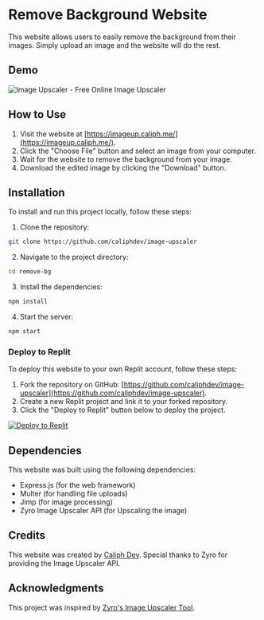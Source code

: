 # Remove Background Website

This website allows users to easily remove the background from their images. Simply upload an image and the website will do the rest.

## Demo
![Image Upscaler - Free Online Image Upscaler](https://i0.wp.com/m.caliph.my.id/public/storage/blog/fd744a245de2db9685f3c5f141d09317.png)


## How to Use

1. Visit the website at [https://imageup.caliph.me/](https://imageup.caliph.me/).
2. Click the "Choose File" button and select an image from your computer.
3. Wait for the website to remove the background from your image.
4. Download the edited image by clicking the "Download" button.

## Installation
To install and run this project locally, follow these steps:

1. Clone the repository: 
```bash
git clone https://github.com/caliphdev/image-upscaler
```
2. Navigate to the project directory:
```bash
cd remove-bg
```
3. Install the dependencies:
```bash
npm install
```

4. Start the server:
```bash
npm start
```

### Deploy to Replit

To deploy this website to your own Replit account, follow these steps:

1. Fork the repository on GitHub: [https://github.com/caliphdev/image-upscaler](https://github.com/caliphdev/image-upscaler).
2. Create a new Replit project and link it to your forked repository.
3. Click the "Deploy to Replit" button below to deploy the project.

[![Deploy to Replit](https://replit.com/badge/github/caliphdev/image-upscaler)](https://replit.com/github/caliphdev/image-upscaler)

## Dependencies

This website was built using the following dependencies:

- Express.js (for the web framework)
- Multer (for handling file uploads)
- Jimp (for image processing)
- Zyro Image Upscaler API (for Upscaling the image)

## Credits

This website was created by [Caliph Dev](https://github.com/caliphdev). Special thanks to Zyro for providing the Image Upscaler API. 

## Acknowledgments

This project was inspired by [Zyro's Image Upscaler Tool](https://zyro.com/id/tool/image-upscaler).
